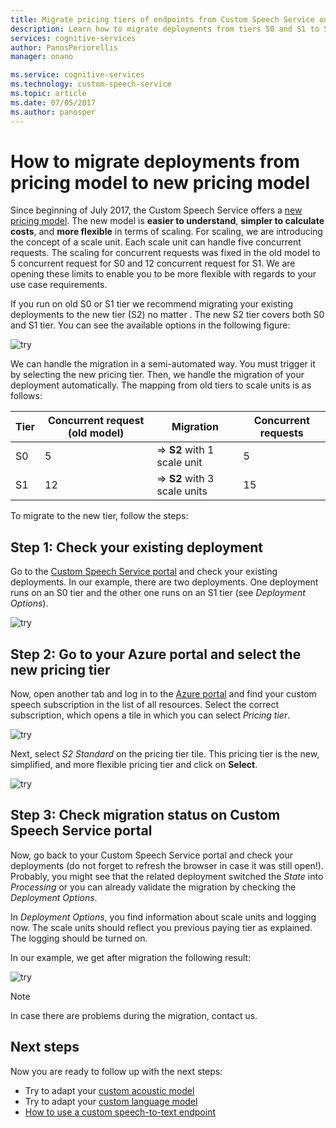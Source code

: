 ```yaml
---
title: Migrate pricing tiers of endpoints from Custom Speech Service on Azure | Microsoft Docs
description: Learn how to migrate deployments from tiers S0 and S1 to S2 of Custom Speech Service endpoints in Cognitive Services.
services: cognitive-services
author: PanosPeriorellis
manager: onano

ms.service: cognitive-services
ms.technology: custom-speech-service
ms.topic: article
ms.date: 07/05/2017
ms.author: panosper
---
```




# How to migrate deployments from pricing model to new pricing model
Since beginning of July 2017, the Custom Speech Service offers a [new pricing model](https://azure.microsoft.com/en-us/pricing/details/cognitive-services/custom-speech-service/ ). The new model is **easier to understand**, **simpler to calculate costs**, and **more flexible** in terms of scaling. For scaling, we are introducing the concept of a scale unit. Each scale unit can handle five concurrent requests. The scaling for concurrent requests was fixed in the old model to 5 concurrent request for S0 and 12 concurrent request for S1. We are opening these limits to enable you to be more flexible with regards to your use case requirements.

If you run on old S0 or S1 tier we recommend migrating your existing deployments to the new tier (S2) no matter . The new S2 tier covers both S0 and S1 tier. You can see the available options in the following figure:

![try](../../../media/cognitive-services/custom-speech-service/custom-speech-pricing-tier.png)


We can handle the migration in a semi-automated way. You must trigger it by selecting the new pricing tier. Then, we handle the migration of your deployment automatically.
The mapping from old tiers to scale units is as follows:

| Tier | Concurrent request (old model) | Migration | Concurrent requests |
|----- | ----- | ---- | ---- |
| S0 | 	5	|	=> **S2** with 1 scale unit |	5 |
| S1 |	12	|	=> **S2** with 3 scale units |	15 |

To migrate to the new tier, follow the steps:

## Step 1: Check your existing deployment
Go to the [Custom Speech Service portal](http://cris.ai) and check your existing deployments. In our example, there are two deployments. One deployment runs on an S0 tier and the other one runs on an S1 tier (see _Deployment Options_).

![try](../../../media/cognitive-services/custom-speech-service/custom-speech-deployments.png)

## Step 2: Go to your Azure portal and select the new pricing tier
Now, open another tab and log in to the [Azure portal](http://ms.portal.azure.com/) and find your custom speech subscription in the list of all resources. Select the correct subscription, which opens a tile in which you can select _Pricing tier_.

![try](../../../media/cognitive-services/custom-speech-service/custom-speech-update-tier.png)

Next, select _S2 Standard_ on the pricing tier tile. This pricing tier is the new, simplified, and more flexible pricing tier and click on **Select**.

![try](../../../media/cognitive-services/custom-speech-service/custom-speech-update-pricing.png)

## Step 3: Check migration status on Custom Speech Service portal
Now, go back to your Custom Speech Service portal and check your deployments (do not forget to refresh the browser in case it was still open!). Probably, you might see that the related deployment switched the _State_ into _Processing_ or you can already validate the migration by checking the _Deployment Options_.

In  _Deployment Options_,  you find information about scale units and logging now. The scale units should reflect you previous paying tier as explained. The logging should be turned on.

In our example, we get after migration the following result:

![try](../../../media/cognitive-services/custom-speech-service/custom-speech-deployments-new.png)



> [!NOTE]
> In case there are problems during the migration, contact us.
>

## Next steps
Now you are ready to follow up with the next steps:

* Try to adapt your [custom acoustic model](cognitive-services-custom-speech-create-acoustic-model.md)
* Try to adapt your [custom language model](cognitive-services-custom-speech-create-language-model.md)
* [How to use a custom speech-to-text endpoint](cognitive-services-custom-speech-create-endpoint.md)

